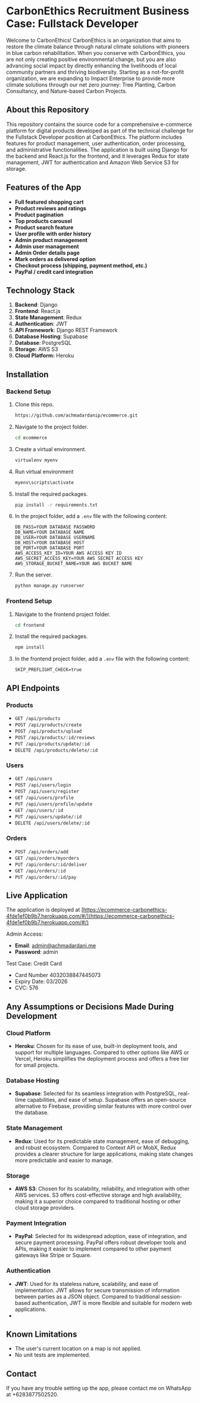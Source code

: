 # CarbonEthics Recruitment Business Case: Fullstack Developer

Welcome to CarbonEthics!
CarbonEthics is an organization that aims to restore the climate balance through natural climate solutions with pioneers in blue carbon rehabilitation. When you conserve with CarbonEthics, you are not only creating positive environmental change, but you are also advancing social impact by directly enhancing the livelihoods of local community partners and thriving biodiversity. Starting as a not-for-profit organization, we are expanding to Impact Enterprise to provide more climate solutions through our net zero journey: Tree Planting, Carbon Consultancy, and Nature-based Carbon Projects.

## About this Repository
This repository contains the source code for a comprehensive e-commerce platform for digital products developed as part of the technical challenge for the Fullstack Developer position at CarbonEthics. The platform includes features for product management, user authentication, order processing, and administrative functionalities. The application is built using Django for the backend and React.js for the frontend, and it leverages Redux for state management, JWT for authentication and Amazon Web Service S3 for storage.

## Features of the App
- **Full featured shopping cart**
- **Product reviews and ratings**
- **Product pagination**
- **Top products carousel**
- **Product search feature**
- **User profile with order history**
- **Admin product management**
- **Admin user management**
- **Admin Order details page**
- **Mark orders as delivered option**
- **Checkout process (shipping, payment method, etc.)**
- **PayPal / credit card integration**

## Technology Stack
1. **Backend**: Django
2. **Frontend**: React.js
3. **State Management**: Redux
4. **Authentication**: JWT
5. **API Framework**: Django REST Framework
6. **Database Hosting**: Supabase
7. **Database**: PostgreSQL
8. **Storage:** AWS S3
9. **Cloud Platform:** Heroku

## Installation
### Backend Setup
1. Clone this repo.
    ```bash
    https://github.com/achmadardanip/ecommerce.git
    ```
2. Navigate to the project folder.
    ```bash
    cd ecommerce
    ```
3. Create a virtual environment.
    ```bash
    virtualenv myenv
    ```
4. Run virtual environment
   ```bash
   myenv\scripts\activate
   ```
5. Install the required packages.
    ```bash
    pip install -r requirements.txt
    ```
6. In the project folder, add a `.env` file with the following content:
    ```env
    DB_PASS=YOUR DATABASE PASSWORD
    DB_NAME=YOUR DATABASE NAME
    DB_USER=YOUR DATABASE USERNAME
    DB_HOST=YOUR DATABASE HOST
    DB_PORT=YOUR DATABASE PORT
    AWS_ACCESS_KEY_ID=YOUR AWS ACCESS KEY ID
    AWS_SECRET_ACCESS_KEY=YOUR AWS SECRET ACCESS KEY
    AWS_STORAGE_BUCKET_NAME=YOUR AWS BUCKET NAME
    ```
6. Run the server.
    ```bash
    python manage.py runserver
    ```

### Frontend Setup
1. Navigate to the frontend project folder.
    ```bash
    cd frontend
    ```
2. Install the required packages.
    ```bash
    npm install
    ```
3. In the frontend project folder, add a `.env` file with the following content:
    ```env
    SKIP_PREFLIGHT_CHECK=true
    ```

## API Endpoints
### Products
- `GET /api/products`
- `POST /api/products/create`
- `POST /api/products/upload`
- `POST /api/products/:id/reviews`
- `PUT /api/products/update/:id`
- `DELETE /api/products/delete/:id`

### Users
- `GET /api/users`
- `POST /api/users/login`
- `POST /api/users/register`
- `GET /api/users/profile`
- `PUT /api/users/profile/update`
- `GET /api/users/:id`
- `PUT /api/users/update/:id`
- `DELETE /api/users/delete/:id`

### Orders
- `POST /api/orders/add`
- `GET /api/orders/myorders`
- `PUT /api/orders/:id/deliver`
- `GET /api/orders/:id`
- `PUT /api/orders/:id/pay`

## Live Application
The application is deployed at [https://ecommerce-carbonethics-4fde1ef0b9b7.herokuapp.com/#/](https://ecommerce-carbonethics-4fde1ef0b9b7.herokuapp.com/#/)

Admin Access:
- **Email**: admin@achmadardani.me
- **Password**: admin

Test Case:
Credit Card
- Card Number 4032038847445073
- Expiry Date: 03/2026
- CVC: 576

## Any Assumptions or Decisions Made During Development

### Cloud Platform
- **Heroku**: Chosen for its ease of use, built-in deployment tools, and support for multiple languages. Compared to other options like AWS or Vercel, Heroku simplifies the deployment process and offers a free tier for small projects.

### Database Hosting
- **Supabase**: Selected for its seamless integration with PostgreSQL, real-time capabilities, and ease of setup. Supabase offers an open-source alternative to Firebase, providing similar features with more control over the database.

### State Management
- **Redux**: Used for its predictable state management, ease of debugging, and robust ecosystem. Compared to Context API or MobX, Redux provides a clearer structure for large applications, making state changes more predictable and easier to manage.

### Storage
- **AWS S3**: Chosen for its scalability, reliability, and integration with other AWS services. S3 offers cost-effective storage and high availability, making it a superior choice compared to traditional hosting or other cloud storage providers.

### Payment Integration
- **PayPal**: Selected for its widespread adoption, ease of integration, and secure payment processing. PayPal offers robust developer tools and APIs, making it easier to implement compared to other payment gateways like Stripe or Square.

### Authentication
- **JWT**: Used for its stateless nature, scalability, and ease of implementation. JWT allows for secure transmission of information between parties as a JSON object. Compared to traditional session-based authentication, JWT is more flexible and suitable for modern web applications.
- 
## Known Limitations
- The user's current location on a map is not applied.
- No unit tests are implemented.

## Contact
If you have any trouble setting up the app, please contact me on WhatsApp at +6283877502520.
